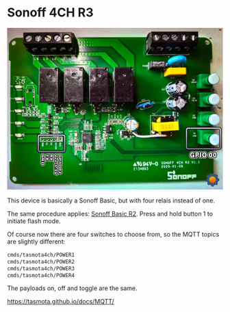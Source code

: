 # Sonoff 4CH R3

![Sonoff Basic R2 Flash Connector](Sonoff-4CH-R3.jpg)

This device is basically a Sonoff Basic, but with four relais instead of one.

The same procedure applies: [Sonoff Basic R2](../Sonoff%20Basic%20R2). Press and hold button 1 to initiate flash mode.

Of course now there are four switches to choose from, so the MQTT topics are slightly different:

```
cmds/tasmota4ch/POWER1
cmds/tasmota4ch/POWER2
cmds/tasmota4ch/POWER3
cmds/tasmota4ch/POWER4
```

The payloads on, off and toggle are the same.

https://tasmota.github.io/docs/MQTT/

